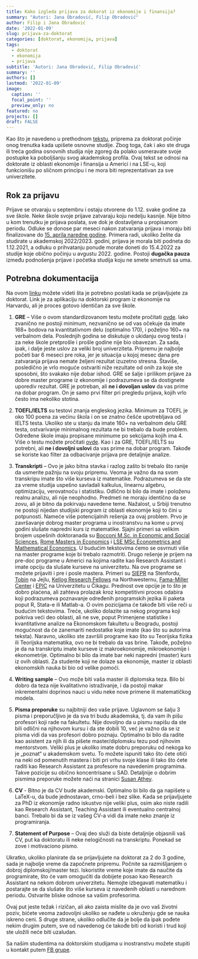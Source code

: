 ```yaml
---
title: Kako izgleda prijava za dokorat iz ekonomije i finansija?
summary: "Autori: Jana Obradović, Filip Obradović"
author: Filip i Jana Obradović
date: '2022-01-09'
slug: prijava-za-doktorat
categories: [doktorat, ekonomija, prijava]
tags:
  - doktorat
  - ekonomija
  - prijava
subtitle: 'Autori: Jana Obradović, Filip Obradović'
summary: ''
authors: []
lastmod: '2022-01-09' 
image:
  caption: ''
  focal_point: ''
  preview_only: no
featured: no
projects: []
draft: FALSE
---
```


Kao što je navedeno u prethodnom [tekstu](https://filipobradovic.com/post/ko-su-ekonomisti/), priprema za doktorat počinje onog trenutka kada upišete osnovne studije. Zbog toga, čak i ako ste druga ili treća godina osnovnih studija nije zgoreg da polako usmeravate svoje postupke ka poboljšanju svog akademskog profila. Ovaj tekst se odnosi na doktorate iz oblasti ekonomije i finansija u Americi i na LSE-u, koji funkcionišu po sličnom principu i ne mora biti reprezentativan za sve univerzitete. 

## Rok za prijavu

Prijave se otvaraju u septembru i ostaju otvorene do 1.12. svake godine za sve škole. Neke škole svoje prijave zatvaraju koju nedelju kasnije. Nije bitno u kom trenutku je prijava poslata, sve dok je dostavljena u propisanom periodu. Odluke se donose par meseci nakon zatvaranja prijava i moraju biti finalizovane do [15. aprila naredne godine](https://cgsnet.org/april-15-resolution). Primera radi, ukoliko želite da studirate u akademskoj 2022/2023. godini, prijava je morala biti podneta do 1.12.2021, a odluku o prihvatanju ponude morate doneti do 15.4.2022 za studije koje obično počinju u avgustu 2022. godine. Postoji **dugačka pauza** između podnošenja prijave i početka studija koju ne smete smetnuti sa uma.

## Potrebna dokumentacija

Na ovom [linku](https://economics.harvard.edu/admissions) možete videti šta je potrebno poslati kada se prijavljujete za doktorat. Link je za aplikaciju na doktorski program iz ekonomije na Harvardu, ali je proces gotovo identičan za sve škole. 

1)	**GRE** – Više o ovom standardizovanom testu možete pročitati [ovde](https://www.skolejezikanovisad.com/sve-sto-treba-da-znate-o-gre-ispitu/). Iako zvanično ne postoji minimum, nezvanično se od vas očekuje da imate 168+ bodova na kvantitativnom delu (optimalno 170), i poželjno 160+ na verbalnom dela. Poslednjih godina se diskutuje o ukidanju ovog testa i za neke škole pretprošle i prošle godine nije bio obavezan. Za sada, ipak, i dalje jeste uslov za veliki broj univerziteta.
Pripremu je najbolje početi bar 6 meseci pre roka, jer je situacija u kojoj mesec dana pre zatvaranja prijava nemate željeni rezultat izuzetno stresna. Štaviše, posledično je vrlo moguće ostvariti niže rezultate od onih za koje ste sposobni, što svakako nije dobar ishod. GRE se šalje i prilikom prijave za dobre master programe iz ekonomije i podrazumeva se da dostignete uporediv rezultat. GRE je potreban, ali **ne i dovoljan uslov** da vas prime na dobar program. On je samo prvi filter pri pregledu prijava, kojih vrlo često ima nekoliko stotina.

2)	**TOEFL/IELTS** su testovi znanja engleskog jezika. Minimum za TOEFL je oko 100 poena za većinu škola i on se znatno češće upotrebljava od IELTS testa. Ukoliko ste u stanju da imate 160+ na verbalnom delu GRE testa, ostvarivanje minimalnog rezultata ne bi trebalo da bude problem. Određene škole imaju propisane minimume po sekcijama kojih ima 4. Više o testu možete pročitati [ovde](https://www.stranijezici.com/da-li-znate-sta-je-to-toefl/). Kao i za GRE, TOEFL/IELTS su potrebni, ali **ne i dovoljni uslovi** da vas prime na dobar program. Takođe se koriste kao filter za odbacivanje prijava pre detaljnije analize.

3)	**Transkripti** – Ovo je jako bitna stavka i razlog zašto bi trebalo što ranije da usmerite pažnju na svoju pripremu. Veoma je važno da na svom transkripu imate što više kurseva iz matematike. Podrazumeva se da ste za vreme studija uspešno savladali kalkulus, linearnu algebru, optimizaciju, verovatnoću i statistiku. Odlično bi bilo da imate i položenu realnu analizu, ali nije neophodno. Predmeti ne moraju identično da se zovu, ali je bitno da pokirvaju navedene teme. Nažalost, u Srbiji trenutno ne postoji nijedan studijski program iz oblasti ekonomije koji to čini u potpunosti.
Nameće više potencijalnih rešenja za ovaj problem. Prvo je završavanje dobrog master programa u inostranstvu na kome u prvoj godini slušate napredni kurs iz matematike. Sjajni primeri sa velikim brojem uspešnih doktoranada su [Bocconi M.Sc. in Economic and Social Sciences](https://www.unibocconi.eu/wps/wcm/connect/Bocconi/SitoPubblico_EN/Navigation+Tree/Home/programs/master+of+science/Economic+and+Social+Sciences/), [Rome Masters in Economics](http://www.romemaster.it/overview/results/) i [LSE 
MSc Econometrics and Mathematical Economics](https://www.lse.ac.uk/study-at-lse/Graduate/degree-programmes-2022/MSc-Econometrics-and-Mathematical-Economics). U budućim tekstovima ćemo se osvrnuti više na master programe koje bi trebalo razmotriti.  Drugo rešenje je prijem na pre-doc programe u Americi na kojima radite kao Research Assistant i imate opciju da slušate kurseve na univerzitetu. Na ove programe se možete prijaviti i pre i posle mastera. Primeri su [SIEPR](https://siepr.stanford.edu/programs/undergraduate-students/undergraduate-research-assistant-openings) na Stenfordu, [Tobin](https://economics.yale.edu/undergraduate/tobin-ra) na Jejlu, [Kellog Research Fellows](https://www.kellogg.northwestern.edu/research-support/research-fellows.aspx) na Northwesternu, [Fama-Miller Center](https://research.chicagobooth.edu/famamiller/research/research-professionals) i [EPIC](https://epic.uchicago.edu/about/jobs-fellowships/) na Univerzitetu u Čikagu. Prednost ove opcije je to što je dobro plaćena, ali zahteva prolazak kroz kompetitivni proces odabira koji podrazumeva poznavanje određenih programskih jezika ili paketa poput R, Stata-e ili Matlab-a. O ovim pozicijama će takođe biti više reči u budućim tekstovima. Treće, ukoliko dolazite sa nekog programa koji pokriva veći deo oblasti, ali ne sve, poput Primenjene statistike i kvantitativne analize na Ekonomskom fakultetu u Beogradu, postoji mogućnost da će zanemariti nedostatke koje imate (kao što su autorima teksta). Naravno, ukoliko ste završili programe kao što su Teorijska fizika ili Teorijska matematika, ovo ne bi trebalo da vas brine.
Takođe, poželjno je da na transkriptu imate kurseve iz makroekonomije, mikroekonomije i ekonometrije. Optimalno bi bilo da imate bar neki napredni (master) kurs iz ovih oblasti. Za studente koji ne dolaze sa ekonomije, master iz oblasti ekonomskih nauka bi bio od velike pomoći.

4)	**Writing sample** – Ovo može biti vaša master ili diplomska teza. Bilo bi dobro da teza nije kvalitativno istraživanje, i da postoji makar inkrementalni doprinos nauci u vidu neke nove primene ili matematičkog modela.

5)	**Pisma preporuke** su najbitniji deo vaše prijave. Uglavnom se šalju 3 pisma i preporučljivo je da sva tri budu akademska, tj. da vam ih pišu profesori koji rade na fakultetu. Nije dovoljno da u pismu napišu da ste bili odlični na njihovom kursu i da ste dobili 10, već je važno da se iz pisma vidi da vas profesori dobro poznaju. Optimalno bi bilo da radite kao asistent za njih ili da pišete master/diplomsku tezu pod njihovim mentorstvom. Veliki plus je ukoliko imate dobru preporuku od nekoga ko je „poznat“ u akademskom svetu. To možete ispuniti tako što ćete otići na neki od pomenutih mastera i biti pri vrhu svoje klase ili tako što ćete raditi kao Research Assistant za profesore na navedenim programima. Takve pozicije su obično koncentrisane u SAD. Detaljnije o dobrim pismima preporuke možete naći na stranici [Susan Athey](https://athey.people.stanford.edu/professional-advice).
6)	**CV** - Bitno je da CV bude akademski. Optimalno bi bilo da ga napišete u LaTeX-u, da bude jednostavan, crno-beli i bez slike. Kada se prijavljujete za PhD iz ekonomije radno iskustvo nije veliki plus, osim ako niste radili kao Research Assistant, Teaching Assistant ili eventualno centralnoj banci. Trebalo bi da se iz vašeg CV-a vidi da imate neko znanje iz programiranja.
7)	**Statement of Purpose** – Ovaj deo služi da biste detaljnije objasnili vaš CV, put ka doktoratu ili neke nelogičnosti na transkriptu. Ponekad se zove i motivaciono pismo.

Ukratko, ukoliko planirate da se prijavljujete na doktorat za 2 do 3 godine, sada je najbolje vreme da započnete pripremu. Počnite sa razmišljanjem o dobroj diplomskoj/master tezi. Iskoristite vreme koje imate da naučite da programirate, što će vam omogućiti da dobijete posao kao Research Assistant na nekom dobrom univerzitetu. Nemojte izbegavati matematiku i postarajte se da slušate što više kurseva iz navedenih oblasti u narednom periodu. Ostvarite bliske odnose sa vašim profesorima. 

Ovaj put jeste težak i rizičan, ali ako zaista mislite da je ovo vaš životni poziv, bićete veoma zadovoljni ukoliko se nađete u okruženju gde se nauka iskreno ceni. S druge strane, ukoliko odlučite da je bolje da ipak pođete nekim drugim putem, sve od navedenog će takođe biti od koristi i trud koji ste uložili neće biti uzaludan.

Sa našim studentima na doktorskim studijama u inostranstvu možete stupiti u kontakt putem [FB grupe](https://www.facebook.com/groups/serbianeconbusiness).


